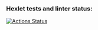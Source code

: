 ### Hexlet tests and linter status:
[![Actions Status](https://github.com/Absaidov/devops-engineer-from-scratch-project-49/actions/workflows/hexlet-check.yml/badge.svg)](https://github.com/Absaidov/devops-engineer-from-scratch-project-49/actions)